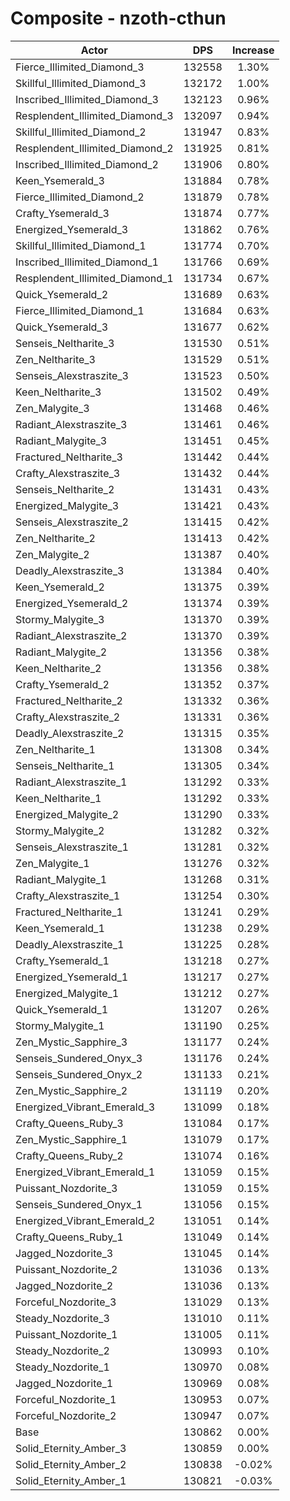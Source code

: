 # Composite - nzoth-cthun
| Actor | DPS | Increase |
|---|:---:|:---:|
|Fierce_Illimited_Diamond_3|132558|1.30%|
|Skillful_Illimited_Diamond_3|132172|1.00%|
|Inscribed_Illimited_Diamond_3|132123|0.96%|
|Resplendent_Illimited_Diamond_3|132097|0.94%|
|Skillful_Illimited_Diamond_2|131947|0.83%|
|Resplendent_Illimited_Diamond_2|131925|0.81%|
|Inscribed_Illimited_Diamond_2|131906|0.80%|
|Keen_Ysemerald_3|131884|0.78%|
|Fierce_Illimited_Diamond_2|131879|0.78%|
|Crafty_Ysemerald_3|131874|0.77%|
|Energized_Ysemerald_3|131862|0.76%|
|Skillful_Illimited_Diamond_1|131774|0.70%|
|Inscribed_Illimited_Diamond_1|131766|0.69%|
|Resplendent_Illimited_Diamond_1|131734|0.67%|
|Quick_Ysemerald_2|131689|0.63%|
|Fierce_Illimited_Diamond_1|131684|0.63%|
|Quick_Ysemerald_3|131677|0.62%|
|Senseis_Neltharite_3|131530|0.51%|
|Zen_Neltharite_3|131529|0.51%|
|Senseis_Alexstraszite_3|131523|0.50%|
|Keen_Neltharite_3|131502|0.49%|
|Zen_Malygite_3|131468|0.46%|
|Radiant_Alexstraszite_3|131461|0.46%|
|Radiant_Malygite_3|131451|0.45%|
|Fractured_Neltharite_3|131442|0.44%|
|Crafty_Alexstraszite_3|131432|0.44%|
|Senseis_Neltharite_2|131431|0.43%|
|Energized_Malygite_3|131421|0.43%|
|Senseis_Alexstraszite_2|131415|0.42%|
|Zen_Neltharite_2|131413|0.42%|
|Zen_Malygite_2|131387|0.40%|
|Deadly_Alexstraszite_3|131384|0.40%|
|Keen_Ysemerald_2|131375|0.39%|
|Energized_Ysemerald_2|131374|0.39%|
|Stormy_Malygite_3|131370|0.39%|
|Radiant_Alexstraszite_2|131370|0.39%|
|Radiant_Malygite_2|131356|0.38%|
|Keen_Neltharite_2|131356|0.38%|
|Crafty_Ysemerald_2|131352|0.37%|
|Fractured_Neltharite_2|131332|0.36%|
|Crafty_Alexstraszite_2|131331|0.36%|
|Deadly_Alexstraszite_2|131315|0.35%|
|Zen_Neltharite_1|131308|0.34%|
|Senseis_Neltharite_1|131305|0.34%|
|Radiant_Alexstraszite_1|131292|0.33%|
|Keen_Neltharite_1|131292|0.33%|
|Energized_Malygite_2|131290|0.33%|
|Stormy_Malygite_2|131282|0.32%|
|Senseis_Alexstraszite_1|131281|0.32%|
|Zen_Malygite_1|131276|0.32%|
|Radiant_Malygite_1|131268|0.31%|
|Crafty_Alexstraszite_1|131254|0.30%|
|Fractured_Neltharite_1|131241|0.29%|
|Keen_Ysemerald_1|131238|0.29%|
|Deadly_Alexstraszite_1|131225|0.28%|
|Crafty_Ysemerald_1|131218|0.27%|
|Energized_Ysemerald_1|131217|0.27%|
|Energized_Malygite_1|131212|0.27%|
|Quick_Ysemerald_1|131207|0.26%|
|Stormy_Malygite_1|131190|0.25%|
|Zen_Mystic_Sapphire_3|131177|0.24%|
|Senseis_Sundered_Onyx_3|131176|0.24%|
|Senseis_Sundered_Onyx_2|131133|0.21%|
|Zen_Mystic_Sapphire_2|131119|0.20%|
|Energized_Vibrant_Emerald_3|131099|0.18%|
|Crafty_Queens_Ruby_3|131084|0.17%|
|Zen_Mystic_Sapphire_1|131079|0.17%|
|Crafty_Queens_Ruby_2|131074|0.16%|
|Energized_Vibrant_Emerald_1|131059|0.15%|
|Puissant_Nozdorite_3|131059|0.15%|
|Senseis_Sundered_Onyx_1|131056|0.15%|
|Energized_Vibrant_Emerald_2|131051|0.14%|
|Crafty_Queens_Ruby_1|131049|0.14%|
|Jagged_Nozdorite_3|131045|0.14%|
|Puissant_Nozdorite_2|131036|0.13%|
|Jagged_Nozdorite_2|131036|0.13%|
|Forceful_Nozdorite_3|131029|0.13%|
|Steady_Nozdorite_3|131010|0.11%|
|Puissant_Nozdorite_1|131005|0.11%|
|Steady_Nozdorite_2|130993|0.10%|
|Steady_Nozdorite_1|130970|0.08%|
|Jagged_Nozdorite_1|130969|0.08%|
|Forceful_Nozdorite_1|130953|0.07%|
|Forceful_Nozdorite_2|130947|0.07%|
|Base|130862|0.00%|
|Solid_Eternity_Amber_3|130859|0.00%|
|Solid_Eternity_Amber_2|130838|-0.02%|
|Solid_Eternity_Amber_1|130821|-0.03%|

